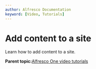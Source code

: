 ```yaml
---
author: Alfresco Documentation
keyword: [Video, Tutorials]
---
```


# Add content to a site

Learn how to add content to a site.

  

**Parent topic:**[Alfresco One video tutorials](../topics/alfresco-video-tutorials.md)

